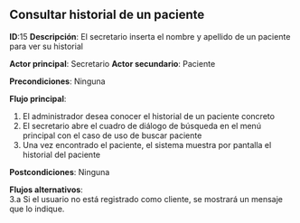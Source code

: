 ## Consultar historial de un paciente

**ID**:15 **Descripción**: El secretario inserta el nombre y apellido de un paciente para ver su historial  

**Actor principal**: Secretario
**Actor secundario**: Paciente

**Precondiciones**: Ninguna

**Flujo principal**:
1. El administrador desea conocer el historial de un paciente concreto
2. El secretario abre el cuadro de diálogo de búsqueda en el menú principal con el caso de uso de buscar paciente
3. Una vez encontrado el paciente, el sistema muestra por pantalla el historial del paciente

**Postcondiciones**:  Ninguna

**Flujos alternativos**:  
3.a Si el usuario no está registrado como cliente, se mostrará un mensaje que lo indique.
